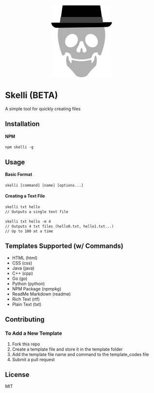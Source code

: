 <p align="center">
  <img src="./Docs/logo.png" width="200" />
</p>

# Skelli (BETA)
A simple tool for quickly creating files

## Installation

#### NPM
    npm skelli -g

## Usage

#### Basic Format
    skelli [command] [name] [options...]

#### Creating a Text File
    skelli txt hello        
    // Outputs a single text file

    skelli txt hello -m 4   
    // Outputs 4 txt files (hello0.txt, hello1.txt...)
    // Up to 100 at a time

## Templates Supported (w/ Commands)
+ HTML (html)
+ CSS (css)
+ Java (java)
+ C++ (cpp)
+ Go (go)
+ Python (python)
+ NPM Package (npmpkg)
+ ReadMe Markdown (readme)
+ Rich Text (rtf)
+ Plain Text (txt)

## Contributing

### To Add a New Template
1. Fork this repo
2. Create a template file and store it in the template folder
3. Add the template file name and command to the template_codes file
4. Submit a pull request

## License
MIT
